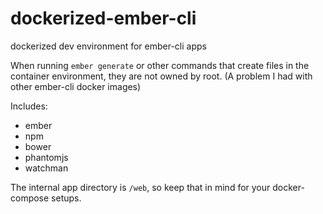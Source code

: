 # dockerized-ember-cli
dockerized dev environment for ember-cli apps

When running `ember generate` or other commands that create files in the container environment, they are not owned by root. (A problem I had with other ember-cli docker images)

Includes:
 - ember
 - npm
 - bower
 - phantomjs
 - watchman
 
 The internal app directory is `/web`, so keep that in mind for your docker-compose setups.
